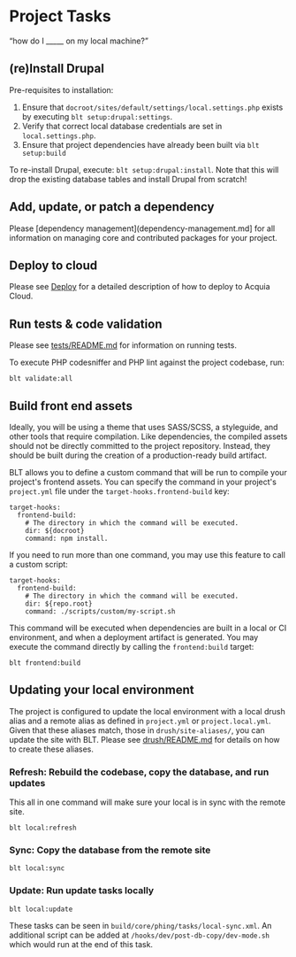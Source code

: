 # Project Tasks

“how do I _____ on my local machine?”

## (re)Install Drupal

Pre-requisites to installation:

1. Ensure that `docroot/sites/default/settings/local.settings.php` exists by executing `blt setup:drupal:settings`.
1. Verify that correct local database credentials are set in `local.settings.php`.
1. Ensure that project dependencies have already been built via `blt setup:build`

To re-install Drupal, execute: `blt setup:drupal:install`. Note that this will drop the existing database tables and install Drupal from scratch!

## Add, update, or patch a dependency

Please [dependency management](dependency-management.md] for all information on managing core and contributed packages for your project.

## Deploy to cloud

Please see [Deploy](deploy.md) for a detailed description of how to deploy to Acquia Cloud.

## Run tests & code validation

Please see [tests/README.md](../tests/README.md) for information on running tests.

To execute PHP codesniffer and PHP lint against the project codebase, run:

```
blt validate:all
```

## Build front end assets

Ideally, you will be using a theme that uses SASS/SCSS, a styleguide, and other tools that require compilation. Like dependencies, the compiled assets should not be directly committed to the project repository. Instead, they should be built during the creation of a production-ready build artifact.

BLT allows you to define a custom command that will be run to compile your project's frontend assets. You can specify the command in your project's `project.yml` file under the `target-hooks.frontend-build` key:

```
target-hooks:
  frontend-build:
    # The directory in which the command will be executed.
    dir: ${docroot}
    command: npm install.
```

If you need to run more than one command, you may use this feature to call a custom script:

```
target-hooks:
  frontend-build:
    # The directory in which the command will be executed.
    dir: ${repo.root}
    command: ./scripts/custom/my-script.sh
```

This command will be executed when dependencies are built in a local or CI environment, and when a deployment artifact is generated. You may execute the command directly by calling the `frontend:build` target:

```
blt frontend:build
```

## Updating your local environment

The project is configured to update the local environment with a local drush alias and a remote alias as defined in `project.yml` or `project.local.yml`. Given that these aliases match, those in `drush/site-aliases/`, you can update the site with BLT. Please see [drush/README.md](../drush/README.md) for details on how to create these aliases.

### Refresh: Rebuild the codebase, copy the database, and run updates

This all in one command will make sure your local is in sync with the remote site.

```
blt local:refresh
```

### Sync: Copy the database from the remote site

```
blt local:sync
```

### Update: Run update tasks locally

```
blt local:update
```

These tasks can be seen in `build/core/phing/tasks/local-sync.xml`. An additional script can be added at `/hooks/dev/post-db-copy/dev-mode.sh` which would run at the end of this task.
